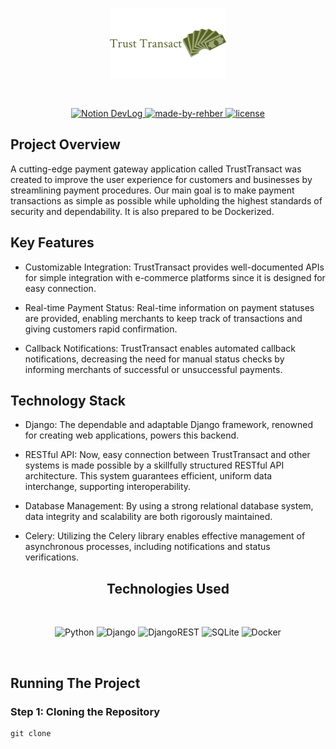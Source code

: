 <p align="center">
  <img src="src/assets/trust.png" alt="Trust Transact's Logo"/>
</p>

<br/>

<p align="center">
  <a href="https://docflex.notion.site/docflex/TrustTransact-The-Payment-Gateway-e289fbe82b1f4c8ea3a944b4e94065e5">
        <img src="https://img.shields.io/badge/DevLog%20HERE-NOTION-blue?style=for-the-badge&logo=notion" alt="Notion DevLog">
  </a>
  <a href="https://in.linkedin.com/in/r0m" target="_blank">
    <img alt="made-by-rehber" src="https://img.shields.io/badge/MADE%20BY-Rehber-blue?style=for-the-badge" />
  </a>
  <a href="https://choosealicense.com/licenses/mit/" target="_blank">
    <img alt="license" src="https://img.shields.io/badge/License-MIT-green.svg?style=for-the-badge" />
  </a>

</p>

## Project Overview
A cutting-edge payment gateway application called TrustTransact was created to improve the user experience for customers and businesses by streamlining payment procedures. Our main goal is to make payment transactions as simple as possible while upholding the highest standards of security and dependability. It is also prepared to be Dockerized.

## Key Features

* Customizable Integration: TrustTransact provides well-documented APIs for simple integration with e-commerce platforms since it is designed for easy connection.

* Real-time Payment Status: Real-time information on payment statuses are provided, enabling merchants to keep track of transactions and giving customers rapid confirmation.

* Callback Notifications: TrustTransact enables automated callback notifications, decreasing the need for manual status checks by informing merchants of successful or unsuccessful payments.

## Technology Stack
* Django: The dependable and adaptable Django framework, renowned for creating web applications, powers this backend.


* RESTful API: Now, easy connection between TrustTransact and other systems is made possible by a skillfully structured RESTful API architecture. This system guarantees efficient, uniform data interchange, supporting interoperability.


* Database Management: By using a strong relational database system, data integrity and scalability are both rigorously maintained.


* Celery: Utilizing the Celery library enables effective management of asynchronous processes, including notifications and status verifications.


<h2 align="center"><b>Technologies Used</b></h2>

<br>
    <p align="center">
        <img src="https://img.shields.io/badge/python-3670A0?style=for-the-badge&amp;logo=python&amp;logoColor=ffdd54" alt="Python">
        <img src="https://img.shields.io/badge/django-%23092E20.svg?style=for-the-badge&amp;logo=django&amp;logoColor=white" alt="Django">
        <img src="https://img.shields.io/badge/DJANGO-REST-ff1709?style=for-the-badge&amp;logo=django&amp;logoColor=white&amp;color=ff1709&amp;labelColor=gray" alt="DjangoREST">
        <img src="https://img.shields.io/badge/sqlite-%2307405e.svg?style=for-the-badge&amp;logo=sqlite&amp;logoColor=white" alt="SQLite">
        <img src="https://img.shields.io/badge/docker-%230db7ed.svg?style=for-the-badge&amp;logo=docker&amp;logoColor=white" alt="Docker">
    </p>
<br/>

## Running The Project

### Step 1: Cloning the Repository

```
git clone 
```